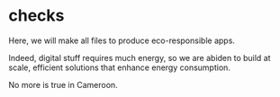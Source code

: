 # checks

Here, we will make all files to produce eco-responsible apps.

Indeed, digital stuff requires much energy, so we are abiden to build at scale, efficient solutions that enhance energy consumption. 

No more is true in Cameroon.
